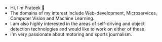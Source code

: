 - Hi, I’m Prateek 👋
- The domains of my interest include Web-development, Microservices, Computer Vision and Machine Learning.
- I am also highly interested in the areas of self-driving and object detection technologies and would like to work on either of these.
- I'm very passionate about motoring and sports journalism.


<!---
prateekdesai04/prateekdesai04 is a ✨ special ✨ repository because its `README.md` (this file) appears on your GitHub profile.
You can click the Preview link to take a look at your changes.
--->
